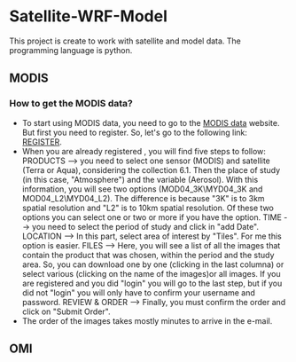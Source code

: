 # Satellite-WRF-Model
This project is create to work with satellite and model data. The programming language is python.

## MODIS
### How to get the MODIS data?
* To start using MODIS data, you need to go to the [MODIS data](https://ladsweb.modaps.eosdis.nasa.gov/search/) website. But first you need to register. So, let's go to the following link: [REGISTER](https://urs.earthdata.nasa.gov/users/new?client_id=A6th7HB-3EBoO7iOCiCLlA&redirect_uri=https%3A%2F%2Fladsweb.modaps.eosdis.nasa.gov%2Fcallback&response_type=code&state=L3NlYXJjaC8%3D%0A).
* When you are already registered , you will find five steps to follow: 
  PRODUCTS --> you need to select one sensor (MODIS) and satellite (Terra or Aqua), considering the collection 6.1. Then the place of study (in this case, "Atmosphere") and the variable (Aerosol). With this information, you will see two options (MOD04_3K\MYD04_3K  and MOD04_L2\MYD04_L2). The difference is because "3K" is to 3km spatial resolution and "L2" is to 10km spatial resolution. Of these two options you can select one or two or more if you have the option. 
  TIME --> you need to select the period of study and click in "add Date".
  LOCATION --> In this part, select area of interest by "Tiles". For me this option is easier. 
  FILES --> Here, you will see a list of all the images that contain the product that was chosen, within the period and the study area. So, you can download one by one (clicking in the last columna) or select various (clicking on the name of the images)or all images.
  If you are registered and you did "login" you will go to the last step, but if you did not "login" you will only have to confirm your username and password. 
  REVIEW & ORDER --> Finally, you must confirm the order and click on "Submit Order".
* The order of the images takes mostly minutes to arrive in the e-mail. 


## OMI
